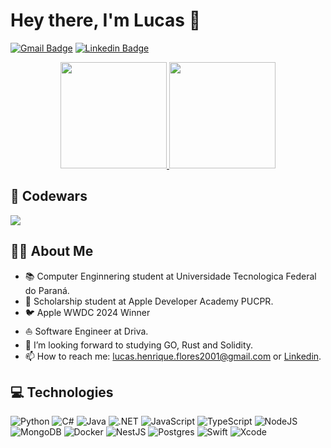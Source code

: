 # Hey there, I'm Lucas :wave:
<div>
  
  [![Gmail Badge](https://img.shields.io/badge/Gmail-D14836?style=for-the-badge&logo=gmail&logoColor=white)](mailto:lucas.henrique.flores2001@gmail.com) 
  [![Linkedin Badge](https://img.shields.io/badge/LinkedIn-0077B5?style=for-the-badge&logo=linkedin&logoColor=white)](https://www.linkedin.com/in/lucashflores)

</div>

<div align=center>
  <a href="https://github.com/lucashflores">
  <img height="170em"  src="https://github-readme-stats.vercel.app/api?username=lucashflores&show_icons=true&theme=dracula&include_all_commits=true&count_private=true"/>
  <img height="170em" src="https://github-readme-stats.vercel.app/api/top-langs/?username=lucashflores&layout=compact&langs_count=7&theme=dracula"/>
  </a>
</div>

## 🏅 Codewars
<a href="https://www.codewars.com/users/lucashflores/stats"><img src="https://www.codewars.com/users/lucashflores/badges/large"></a>

## 👨‍🎓 About Me
- 📚 Computer Enginnering student at Universidade Tecnologica Federal do Paraná.
- 🍎 Scholarship student at Apple Developer Academy PUCPR.
- 🐦 Apple WWDC 2024 Winner
- ⛵ Software Engineer at Driva.
- 🔭 I’m looking forward to studying GO, Rust and Solidity.
- 📫 How to reach me: [lucas.henrique.flores2001@gmail.com][mail] or [Linkedin][linkedin].

## 💻 Technologies
![Python](https://img.shields.io/badge/python-3670A0?style=for-the-badge&logo=python&logoColor=ffdd54)
![C#](https://img.shields.io/badge/C%23-239120?style=for-the-badge&logo=c-sharp&logoColor=white)
![Java](https://img.shields.io/badge/java-%23ED8B00.svg?style=for-the-badge&logo=openjdk&logoColor=white)
![.NET](https://img.shields.io/badge/.NET-5C2D91?style=for-the-badge&logo=.net&logoColor=white)
![JavaScript](https://img.shields.io/badge/javascript-%23323330.svg?style=for-the-badge&logo=javascript&logoColor=%23F7DF1E)
![TypeScript](https://img.shields.io/badge/typescript-%23007ACC.svg?style=for-the-badge&logo=typescript&logoColor=white)
![NodeJS](https://img.shields.io/badge/node.js-6DA55F?style=for-the-badge&logo=node.js&logoColor=white)
![MongoDB](https://img.shields.io/badge/MongoDB-%234ea94b.svg?style=for-the-badge&logo=mongodb&logoColor=white)
![Docker](https://img.shields.io/badge/docker-%230db7ed.svg?style=for-the-badge&logo=docker&logoColor=white)
![NestJS](https://img.shields.io/badge/nestjs-%23E0234E.svg?style=for-the-badge&logo=nestjs&logoColor=white)
![Postgres](https://img.shields.io/badge/postgres-%23316192.svg?style=for-the-badge&logo=postgresql&logoColor=white)
![Swift](https://img.shields.io/badge/swift-F54A2A?style=for-the-badge&logo=swift&logoColor=white)
![Xcode](https://img.shields.io/badge/Xcode-007ACC?style=for-the-badge&logo=Xcode&logoColor=white)

[mail]: mailto:lucas.henrique.flores2001@gmail.com
[linkedin]: https://www.linkedin.com/in/lucashflores/

